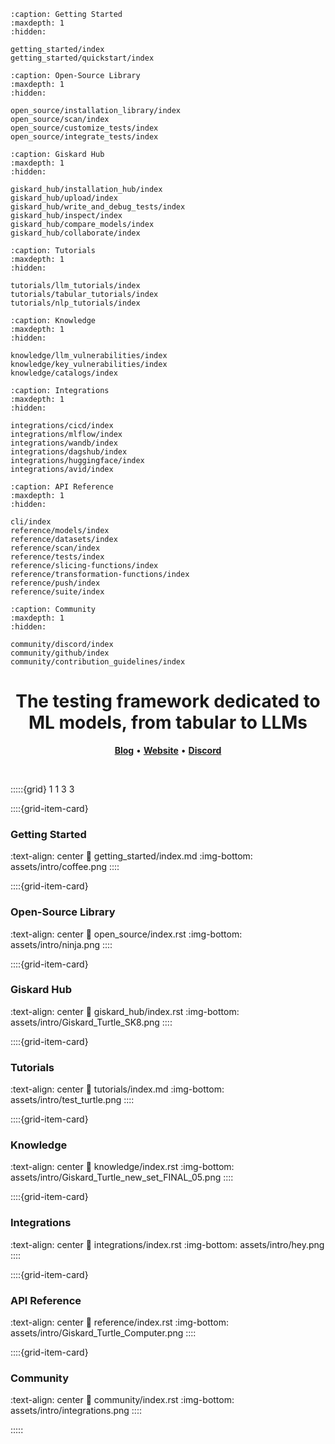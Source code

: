 ```{toctree}
:caption: Getting Started
:maxdepth: 1
:hidden:

getting_started/index
getting_started/quickstart/index
```

```{toctree}
:caption: Open-Source Library
:maxdepth: 1
:hidden:

open_source/installation_library/index
open_source/scan/index
open_source/customize_tests/index
open_source/integrate_tests/index
```

```{toctree}
:caption: Giskard Hub
:maxdepth: 1
:hidden:

giskard_hub/installation_hub/index
giskard_hub/upload/index
giskard_hub/write_and_debug_tests/index
giskard_hub/inspect/index
giskard_hub/compare_models/index
giskard_hub/collaborate/index
```

```{toctree}
:caption: Tutorials
:maxdepth: 1
:hidden:

tutorials/llm_tutorials/index
tutorials/tabular_tutorials/index
tutorials/nlp_tutorials/index
```

```{toctree}
:caption: Knowledge
:maxdepth: 1
:hidden:

knowledge/llm_vulnerabilities/index
knowledge/key_vulnerabilities/index
knowledge/catalogs/index
```

```{toctree}
:caption: Integrations
:maxdepth: 1
:hidden:

integrations/cicd/index
integrations/mlflow/index
integrations/wandb/index
integrations/dagshub/index
integrations/huggingface/index
integrations/avid/index
```

```{toctree}
:caption: API Reference
:maxdepth: 1
:hidden:

cli/index
reference/models/index
reference/datasets/index
reference/scan/index
reference/tests/index
reference/slicing-functions/index
reference/transformation-functions/index
reference/push/index
reference/suite/index
```

```{toctree}
:caption: Community
:maxdepth: 1
:hidden:

community/discord/index
community/github/index
community/contribution_guidelines/index
```

<h1 align="center" weight='300' style="color: var(--sd-color-card-text);" >The testing framework dedicated to  ML models, from tabular to LLMs</h1>
<p align="center">
   <a href="https://www.giskard.ai/knowledge-categories/blog/?utm_source=github&utm_medium=github&utm_campaign=github_readme&utm_id=readmeblog"><b>Blog</b></a> &bull;
  <a href="https://www.giskard.ai/?utm_source=github&utm_medium=github&utm_campaign=github_readme&utm_id=readmeblog"><b>Website</b></a> &bull;
  <a href="https://gisk.ar/discord"><b>Discord</b></a>
 </p>
<br />


:::::{grid} 1 1 3 3

::::{grid-item-card} <h3> Getting Started </h3>
:text-align: center
:link: getting_started/index.md
:img-bottom: assets/intro/coffee.png
::::

::::{grid-item-card} <h3> Open-Source Library </h3>
:text-align: center
:link: open_source/index.rst
:img-bottom: assets/intro/ninja.png
::::

::::{grid-item-card} <h3> Giskard Hub </h3>
:text-align: center
:link: giskard_hub/index.rst
:img-bottom: assets/intro/Giskard_Turtle_SK8.png
::::

::::{grid-item-card} <h3> Tutorials </h3>
:text-align: center
:link: tutorials/index.md
:img-bottom: assets/intro/test_turtle.png
::::

::::{grid-item-card} <h3> Knowledge </h3>
:text-align: center
:link: knowledge/index.rst
:img-bottom: assets/intro/Giskard_Turtle_new_set_FINAL_05.png
::::

::::{grid-item-card} <h3> Integrations </h3>
:text-align: center
:link: integrations/index.rst
:img-bottom: assets/intro/hey.png
::::

::::{grid-item-card} <h3> API Reference </h3>
:text-align: center
:link: reference/index.rst
:img-bottom: assets/intro/Giskard_Turtle_Computer.png
::::

::::{grid-item-card} <h3> Community </h3>
:text-align: center
:link: community/index.rst
:img-bottom: assets/intro/integrations.png
::::

:::::

